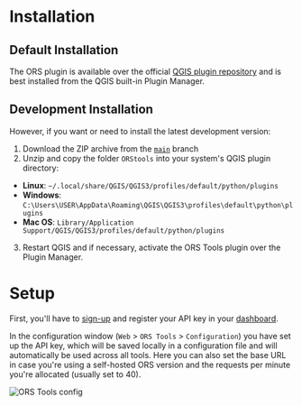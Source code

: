 # Installation

## Default Installation
The ORS plugin is available over the official [QGIS plugin repository](https://plugins.qgis.org/plugins/ORStools/) and is best installed from the QGIS built-in Plugin Manager.

## Development Installation
However, if you want or need to install the latest development version:
1. Download the ZIP archive from the [`main`](https://github.com/GIScience/orstools-qgis-plugin/tree/main) branch
2. Unzip and copy the folder `ORStools` into your system's QGIS plugin directory:
  - **Linux**: `~/.local/share/QGIS/QGIS3/profiles/default/python/plugins`
  - **Windows**: `C:\Users\USER\AppData\Roaming\QGIS\QGIS3\profiles\default\python\plugins`
  - **Mac OS**: `Library/Application Support/QGIS/QGIS3/profiles/default/python/plugins`
3. Restart QGIS and if necessary, activate the ORS Tools plugin over the Plugin Manager.

# Setup

First, you'll have to [sign-up](https://openrouteservice.org/sign-up) and register your API key in your [dashboard](https://openrouteservice.org/dev/#/home).

In the configuration window (`Web` > `ORS Tools` > `Configuration`) you have set up the API key, which will be saved locally in a configuration file and will automatically be used across all tools. Here you can also set the base URL in case you're using a self-hosted ORS version and the requests per minute you're allocated (usually set to 40).

![ORS Tools config](/img/wiki_orstools_config.png)